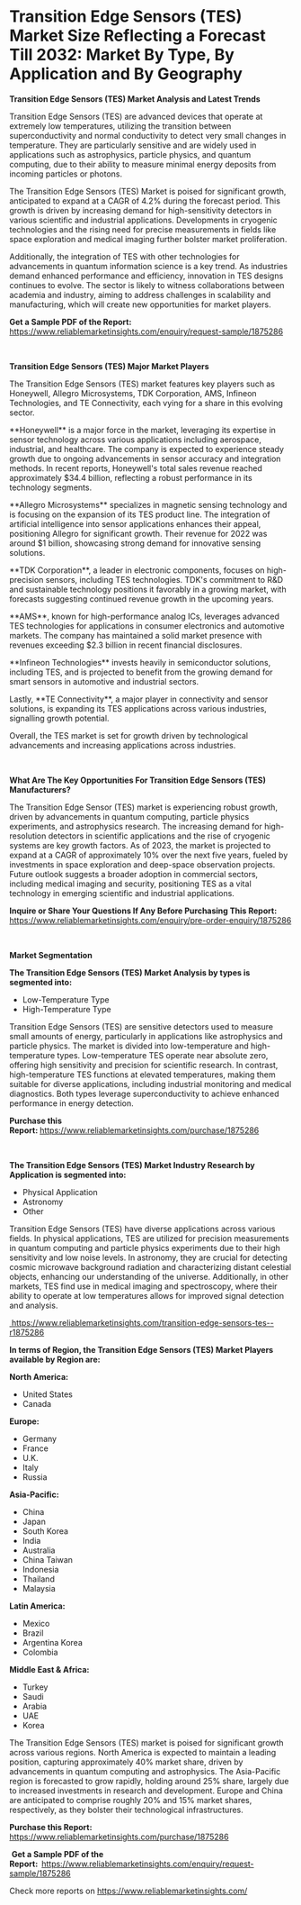 <p><h1>Transition Edge Sensors (TES) Market Size Reflecting a Forecast Till 2032: Market By Type, By Application and By Geography</h1></p><p><strong>Transition Edge Sensors (TES) Market Analysis and Latest Trends</strong></p>
<p><p>Transition Edge Sensors (TES) are advanced devices that operate at extremely low temperatures, utilizing the transition between superconductivity and normal conductivity to detect very small changes in temperature. They are particularly sensitive and are widely used in applications such as astrophysics, particle physics, and quantum computing, due to their ability to measure minimal energy deposits from incoming particles or photons.</p><p>The Transition Edge Sensors (TES) Market is poised for significant growth, anticipated to expand at a CAGR of 4.2% during the forecast period. This growth is driven by increasing demand for high-sensitivity detectors in various scientific and industrial applications. Developments in cryogenic technologies and the rising need for precise measurements in fields like space exploration and medical imaging further bolster market proliferation. </p><p>Additionally, the integration of TES with other technologies for advancements in quantum information science is a key trend. As industries demand enhanced performance and efficiency, innovation in TES designs continues to evolve. The sector is likely to witness collaborations between academia and industry, aiming to address challenges in scalability and manufacturing, which will create new opportunities for market players.</p></p>
<p><strong>Get a Sample PDF of the Report:&nbsp;</strong> <a href="https://www.reliablemarketinsights.com/enquiry/request-sample/1875286?utm_campaign=2117&utm_medium=2&utm_source=Github&utm_content=ia&utm_term=07042025&utm_id=transition-edge-sensors-tes">https://www.reliablemarketinsights.com/enquiry/request-sample/1875286</a></p>
<p>&nbsp;</p>
<p><strong>Transition Edge Sensors (TES) Major Market Players</strong></p>
<p><p>The Transition Edge Sensors (TES) market features key players such as Honeywell, Allegro Microsystems, TDK Corporation, AMS, Infineon Technologies, and TE Connectivity, each vying for a share in this evolving sector.</p><p>**Honeywell** is a major force in the market, leveraging its expertise in sensor technology across various applications including aerospace, industrial, and healthcare. The company is expected to experience steady growth due to ongoing advancements in sensor accuracy and integration methods. In recent reports, Honeywell's total sales revenue reached approximately $34.4 billion, reflecting a robust performance in its technology segments.</p><p>**Allegro Microsystems** specializes in magnetic sensing technology and is focusing on the expansion of its TES product line. The integration of artificial intelligence into sensor applications enhances their appeal, positioning Allegro for significant growth. Their revenue for 2022 was around $1 billion, showcasing strong demand for innovative sensing solutions.</p><p>**TDK Corporation**, a leader in electronic components, focuses on high-precision sensors, including TES technologies. TDK's commitment to R&D and sustainable technology positions it favorably in a growing market, with forecasts suggesting continued revenue growth in the upcoming years. </p><p>**AMS**, known for high-performance analog ICs, leverages advanced TES technologies for applications in consumer electronics and automotive markets. The company has maintained a solid market presence with revenues exceeding $2.3 billion in recent financial disclosures. </p><p>**Infineon Technologies** invests heavily in semiconductor solutions, including TES, and is projected to benefit from the growing demand for smart sensors in automotive and industrial sectors. </p><p>Lastly, **TE Connectivity**, a major player in connectivity and sensor solutions, is expanding its TES applications across various industries, signalling growth potential. </p><p>Overall, the TES market is set for growth driven by technological advancements and increasing applications across industries.</p></p>
<p>&nbsp;</p>
<p><strong>What Are The Key Opportunities For Transition Edge Sensors (TES) Manufacturers?</strong></p>
<p><p>The Transition Edge Sensor (TES) market is experiencing robust growth, driven by advancements in quantum computing, particle physics experiments, and astrophysics research. The increasing demand for high-resolution detectors in scientific applications and the rise of cryogenic systems are key growth factors. As of 2023, the market is projected to expand at a CAGR of approximately 10% over the next five years, fueled by investments in space exploration and deep-space observation projects. Future outlook suggests a broader adoption in commercial sectors, including medical imaging and security, positioning TES as a vital technology in emerging scientific and industrial applications.</p></p>
<p><strong>Inquire or Share Your Questions If Any Before Purchasing This Report:</strong> <a href="https://www.reliablemarketinsights.com/enquiry/pre-order-enquiry/1875286?utm_campaign=2117&utm_medium=2&utm_source=Github&utm_content=ia&utm_term=07042025&utm_id=transition-edge-sensors-tes">https://www.reliablemarketinsights.com/enquiry/pre-order-enquiry/1875286</a></p>
<p>&nbsp;</p>
<p><strong>Market Segmentation</strong></p>
<p><strong>The Transition Edge Sensors (TES) Market Analysis by types is segmented into:</strong></p>
<p><ul><li>Low-Temperature Type</li><li>High-Temperature Type</li></ul></p>
<p><p>Transition Edge Sensors (TES) are sensitive detectors used to measure small amounts of energy, particularly in applications like astrophysics and particle physics. The market is divided into low-temperature and high-temperature types. Low-temperature TES operate near absolute zero, offering high sensitivity and precision for scientific research. In contrast, high-temperature TES functions at elevated temperatures, making them suitable for diverse applications, including industrial monitoring and medical diagnostics. Both types leverage superconductivity to achieve enhanced performance in energy detection.</p></p>
<p><strong>Purchase this Report:&nbsp;</strong><a href="https://www.reliablemarketinsights.com/purchase/1875286?utm_campaign=2117&utm_medium=2&utm_source=Github&utm_content=ia&utm_term=07042025&utm_id=transition-edge-sensors-tes">https://www.reliablemarketinsights.com/purchase/1875286</a></p>
<p>&nbsp;</p>
<p><strong>The Transition Edge Sensors (TES) Market Industry Research by Application is segmented into:</strong></p>
<p><ul><li>Physical Application</li><li>Astronomy</li><li>Other</li></ul></p>
<p><p>Transition Edge Sensors (TES) have diverse applications across various fields. In physical applications, TES are utilized for precision measurements in quantum computing and particle physics experiments due to their high sensitivity and low noise levels. In astronomy, they are crucial for detecting cosmic microwave background radiation and characterizing distant celestial objects, enhancing our understanding of the universe. Additionally, in other markets, TES find use in medical imaging and spectroscopy, where their ability to operate at low temperatures allows for improved signal detection and analysis.</p></p>
<p><a href="https://www.reliablemarketinsights.com/transition-edge-sensors-tes--r1875286?utm_campaign=2117&utm_medium=2&utm_source=Github&utm_content=ia&utm_term=07042025&utm_id=transition-edge-sensors-tes">&nbsp;https://www.reliablemarketinsights.com/transition-edge-sensors-tes--r1875286</a></p>
<p><strong>In terms of Region, the Transition Edge Sensors (TES) Market Players available by Region are:</strong></p>
<p>
    <p> <strong> North America: </strong>
        <ul>
            <li>United States</li>
            <li>Canada</li>
        </ul>
        </p> 
    <p> <strong> Europe: </strong>
        <ul>
            <li>Germany</li>
            <li>France</li>
            <li>U.K.</li>
            <li>Italy</li>
            <li>Russia</li>
        </ul>
        </p> 
    <p> <strong> Asia-Pacific: </strong>
        <ul>
            <li>China</li>
            <li>Japan</li>
            <li>South Korea</li>
            <li>India</li>
            <li>Australia</li>
            <li>China Taiwan</li>
            <li>Indonesia</li>
            <li>Thailand</li>
            <li>Malaysia</li>
        </ul>
        </p> 
    <p> <strong> Latin America: </strong>
        <ul>
            <li>Mexico</li>
            <li>Brazil</li>
            <li>Argentina Korea</li>
            <li>Colombia</li>
        </ul>
        </p> 
    <p> <strong> Middle East & Africa: </strong>
        <ul>
            <li>Turkey</li>
            <li>Saudi</li>
            <li>Arabia</li>
            <li>UAE</li>
            <li>Korea</li>
        </ul>
    </p>
    </p>
<p><p>The Transition Edge Sensors (TES) market is poised for significant growth across various regions. North America is expected to maintain a leading position, capturing approximately 40% market share, driven by advancements in quantum computing and astrophysics. The Asia-Pacific region is forecasted to grow rapidly, holding around 25% share, largely due to increased investments in research and development. Europe and China are anticipated to comprise roughly 20% and 15% market shares, respectively, as they bolster their technological infrastructures.</p></p>
<p><strong>Purchase this Report: </strong><a href="https://www.reliablemarketinsights.com/purchase/1875286?utm_campaign=2117&utm_medium=2&utm_source=Github&utm_content=ia&utm_term=07042025&utm_id=transition-edge-sensors-tes">https://www.reliablemarketinsights.com/purchase/1875286</a></p>
<p>&nbsp;<strong>Get a Sample PDF of the Report:&nbsp;&nbsp;</strong><a href="https://www.reliablemarketinsights.com/enquiry/request-sample/1875286?utm_campaign=2117&utm_medium=2&utm_source=Github&utm_content=ia&utm_term=07042025&utm_id=transition-edge-sensors-tes">https://www.reliablemarketinsights.com/enquiry/request-sample/1875286</a></p>
<p><strong></strong></p>
<p>Check more reports on <a href="https://www.reliablemarketinsights.com/?utm_campaign=2117&utm_medium=2&utm_source=Github&utm_content=ia&utm_term=07042025&utm_id=transition-edge-sensors-tes">https://www.reliablemarketinsights.com/</a></p>